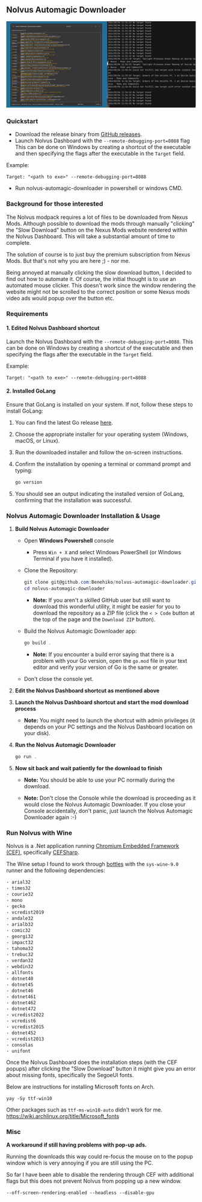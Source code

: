 ## Nolvus Automagic Downloader

![example](./example.png)

### Quickstart

- Download the release binary from [GitHub releases](https://github.com/Benehiko/nolvus-automagic-downloader/releases).
- Launch Nolvus Dashboard with the `--remote-debugging-port=8088` flag
This can be done on Windows by creating a shortcut of the executable
and then specifying the flags after the executable in the `Target` field.

Example:

```
Target: "<path to exe>" --remote-debugging-port=8088
```

- Run nolvus-automagic-downloader in powershell or windows CMD.

### Background for those interested

The Nolvus modpack requires a lot of files to be downloaded from
Nexus Mods. Although possible to download the mods through manually
"clicking" the "Slow Download" button on the Nexus Mods website rendered
within the Nolvus Dashboard. This will take a substantial amount of time
to complete.

The solution of course is to just buy the premium subscription from 
Nexus Mods. But that's not why you are here ;) - nor me.

Being annoyed at manually clicking the slow download button, I decided to 
find out how to automate it. Of course, the initial thought is to use an automated
mouse clicker. This doesn't work since the window rendering the website
might not be scrolled to the correct position or some Nexus mods video ads would
popup over the button etc.

### Requirements

#### 1. Edited Nolvus Dashboard shortcut

Launch the Nolvus Dashboard with the `--remote-debugging-port=8088`.
This can be done on Windows by creating a shortcut of the executable
and then specifying the flags after the executable in the `Target` field.

Example:

```
Target: "<path to exe>" --remote-debugging-port=8088
```

#### 2. Installed GoLang

Ensure that GoLang is installed on your system. If not, follow these steps to install GoLang:

1. You can find the latest Go release [here](https://go.dev/dl/).
2. Choose the appropriate installer for your operating system (Windows, macOS, or Linux).
3. Run the downloaded installer and follow the on-screen instructions.
4. Confirm the installation by opening a terminal or command prompt and typing:
    ```powershell
    go version
    ```

5. You should see an output indicating the installed version of GoLang, confirming that the installation was successful.

### Nolvus Automagic Downloader Installation & Usage

1. **Build Nolvus Automagic Downloader**

    - Open **Windows Powershell** console

        - Press `Win + X` and select Windows PowerShell (or Windows Terminal if you have it installed).

    - Clone the Repository:

        ```powershell
        git clone git@github.com:Benehiko/nolvus-automagic-downloader.git
        cd nolvus-automagic-downloader
        ```

        - **Note:** If you aren't a skilled GitHub user but still want to download this wonderful utility, it might be easier for you to download the repository as a ZIP file (click the `< > Code` button at the top of the page and the `Download ZIP` button).

    - Build the Nolvus Automagic Downloader app:

        ```powershell
        go build .
        ```

        - **Note:** If you encounter a build error saying that there is a problem with your Go version, open the `go.mod` file in your text editor and verify your version of Go is the same or greater.

    - Don't close the console yet.

2. **Edit the Nolvus Dashboard shortcut as mentioned above**

3. **Launch the Nolvus Dashboard shortcut and start the mod download process**

    - **Note:** You might need to launch the shortcut with admin privileges (it depends on your PC settings and the Nolvus Dashboard location on your disk).

4. **Run the Nolvus Automagic Downloader**

    ```powershell
    go run .
    ```

5. **Now sit back and wait patiently for the download to finish**

    - **Note:** You should be able to use your PC normally during the download.

    - **Note:** Don't close the Console while the download is proceeding as it would close the Nolvus Automagic Downloader. If you close your Console accidentally, don't panic, just launch the Nolvus Automagic Downloader again :-)

### Run Nolvus with Wine

Nolvus is a .Net application running [Chromium Embedded Framework (CEF)](https://bitbucket.org/chromiumembedded/cef/src/master/),
specifically [CEFSharp](https://cefsharp.github.io/).

The Wine setup I found to work through [bottles](https://usebottles.com/) with the `sys-wine-9.0` runner
and the following dependencies:

```
- arial32
- times32
- courie32
- mono
- gecko
- vcredist2019
- andale32
- arialb32
- comic32
- georgi32
- impact32
- tahoma32
- trebuc32
- verdan32
- webdin32
- allfonts
- dotnet40
- dotnet45
- dotnet46
- dotnet461
- dotnet462
- dotnet472
- vcredist2022
- vcredist6
- vcredist2015
- dotnet452
- vcredist2013
- consolas
- unifont
```

Once the Nolvus Dashboard does the installation steps (with the CEF popups) after clicking 
the "Slow Download" button it might give you an error about missing fonts, specifically the
SegoeUI fonts.

Below are instructions for installing Microsoft fonts on Arch.

```console
yay -Sy ttf-win10
```

Other packages such as `ttf-ms-win10-auto` didn't work for me.
https://wiki.archlinux.org/title/Microsoft_fonts

### Misc

**A workaround if still having problems with pop-up ads.**

Running the downloads this way could re-focus the mouse on to the popup window which is very annoying if you are still using the PC.

So far I have been able to disable the rendering through CEF with additional flags but this does not prevent Nolvus from popping up a new window.

```console
--off-screen-rendering-enabled --headless --disable-gpu 
```
